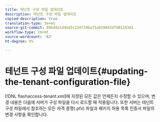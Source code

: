 ```yaml
---
title: 테넌트 구성 파일 업데이트
description: 테넌트 구성 파일 업데이트
copied-description: true
translation-type: tm+mt
source-git-commit: 89bdda1d4bd5c126f19ba75a819942df901183d1
workflow-type: tm+mt
source-wordcount: '62'
ht-degree: 0%

---
```



# 테넌트 구성 파일 업데이트{#updating-the-tenant-configuration-file}

[!DNL flashaccess-tenant.xml]에 지정된 모든 값은 언제든지 수정할 수 있으며, 변경 내용은 다음에 서버가 구성 파일을 다시 로드할 때 적용됩니다. 또한 서버는 테넌트 구성 파일에서 참조하는 모든 자격 증명(.pfx) 파일과 패키지 허용 목록 인증서 파일의 변경 사항을 확인합니다.
